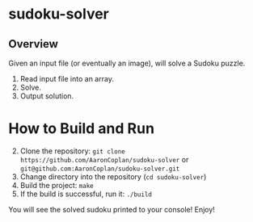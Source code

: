 # sudoku-solver

## Overview 

Given an input file (or eventually an image), will solve a Sudoku puzzle.

1. Read input file into an array.
2. Solve.
3. Output solution.

# How to Build and Run

2. Clone the repository: `git clone https://github.com/AaronCoplan/sudoku-solver` or `git@github.com:AaronCoplan/sudoku-solver.git`
3. Change directory into the repository (`cd sudoku-solver`)
4. Build the project: `make`
5. If the build is successful, run it: `./build`

You will see the solved sudoku printed to your console!  Enjoy!
